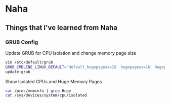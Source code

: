 # Naha

## Things that I've learned from Naha

### GRUB Config

Update GRUB for CPU isolation and change memory page size

```bash
vim /etc/default/grub
GRUB_CMDLINE_LINUX_DEFAULT="default_hugepagesz=1G  hugepagesz=1G  hugepages=40  isolcpus=0-10,22-32  nohz_ful=0-10,22-32  rcu_nocbs=0-10,22-32"
update-grub
```

Show Isolated CPUs and Huge Memory Pages

```bash
cat /proc/meminfo | grep Huge
cat /sys/devices/system/cpu/isolated
```
